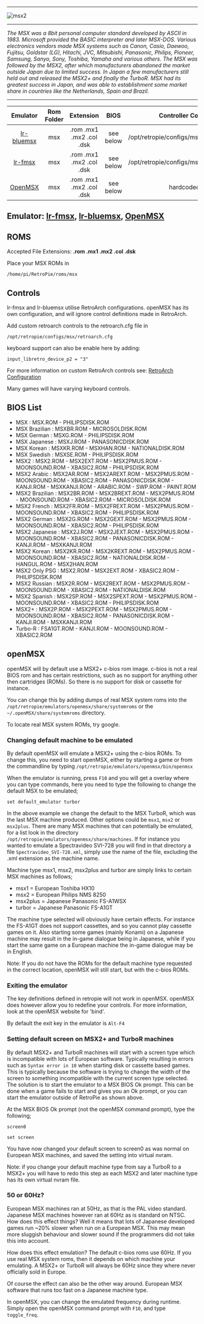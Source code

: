 ***
![msx2](https://cloud.githubusercontent.com/assets/10035308/12213189/80192ed2-b631-11e5-86b3-58d17dcc2432.png)
***
_The MSX was a 8bit personal computer standard developed by ASCII in 1983. Microsoft provided the BASIC interpreter and later MSX-DOS. Various electronics vendors made MSX systems such as Canon, Casio, Daewoo, Fujitsu, Goldstar (LG), Hitachi, JVC, Mitsubishi, Panasonic, Philips, Pioneer, Samsung, Sanyo, Sony, Toshiba, Yamaha and various others. The MSX was followed by the MSX2, after which manufacturers abandoned the market outside Japan due to limited success. In Japan a few manufacturers still held out and released the MSX2+ and finally the TurboR. MSX had its greatest success in Japan, and was able to establishment some market share in countries like the Netherlands, Spain and Brazil._

***

| Emulator | Rom Folder | Extension | BIOS |  Controller Config |
| :---: | :---: | :---: | :---: | :---: |
| [lr-bluemsx](https://github.com/libretro/blueMSX-libretro) | msx  | .rom .mx1 .mx2 .col .dsk | see below  | /opt/retropie/configs/msx/retroarch.cfg |
| [lr-fmsx](https://github.com/libretro/fmsx-libretro) | msx  | .rom .mx1 .mx2 .col .dsk | see below | /opt/retropie/configs/msx/retroarch.cfg |
| [OpenMSX](http://openmsx.org/) | msx | .rom .mx1 .mx2 .col .dsk | see below | hardcoded |

## Emulator: [lr-fmsx](https://github.com/libretro/fmsx-libretro), [lr-bluemsx](https://github.com/libretro/blueMSX-libretro), [OpenMSX](http://openmsx.org/)

## ROMS
Accepted File Extensions: **.rom .mx1 .mx2 .col .dsk**

Place your MSX ROMs in
```
/home/pi/RetroPie/roms/msx
```

## Controls
 
lr-fmsx and lr-bluemsx utilise RetroArch configurations. openMSX has its own configuration, and will ignore control definitions made in RetroArch.

Add custom retroarch controls to the retroarch.cfg file in

```
/opt/retropie/configs/msx/retroarch.cfg
```

keyboard support can also be enable here by adding:

```
input_libretro_device_p2 = "3"
````

For more information on custom RetroArch controls see: [RetroArch Configuration](RetroArch-Configuration)

Many games will have varying keyboard controls.

## BIOS List
* MSX : MSX.ROM - PHILIPSDISK.ROM 
* MSX Brazilian : MSXBR.ROM - MICROSOLDISK.ROM 
* MSX German : MSXG.ROM - PHILIPSDISK.ROM 
* MSX Japanese : MSXJ.ROM - PANASONICDISK.ROM 
* MSX Korean : MSXKR.ROM - MSXHAN.ROM - NATIONALDISK.ROM 
* MSX Swedish : MSXSE.ROM - PHILIPSDISK.ROM 
* MSX2 : MSX2.ROM - MSX2EXT.ROM - MSX2PMUS.ROM - MOONSOUND.ROM - XBASIC2.ROM - PHILIPSDISK.ROM 
* MSX2 Arabic : MSX2AR.ROM - MSX2AREXT.ROM - MSX2PMUS.ROM - MOONSOUND.ROM - XBASIC2.ROM - PANASONICDISK.ROM - KANJI.ROM - MSXKANJI.ROM - ARABIC.ROM - SWP.ROM - PAINT.ROM 
* MSX2 Brazilian : MSX2BR.ROM - MSX2BREXT.ROM - MSX2PMUS.ROM - MOONSOUND.ROM - XBASIC2.ROM - MICROSOLDISK.ROM 
* MSX2 French : MSX2FR.ROM - MSX2FREXT.ROM - MSX2PMUS.ROM - MOONSOUND.ROM - XBASIC2.ROM - PHILIPSDISK.ROM 
* MSX2 German : MSX2G.ROM - MSX2GEXT.ROM - MSX2PMUS.ROM - MOONSOUND.ROM - XBASIC2.ROM - PHILIPSDISK.ROM 
* MSX2 Japanese : MSX2J.ROM - MSX2JEXT.ROM - MSX2PMUS.ROM - MOONSOUND.ROM - XBASIC2.ROM - PANASONICDISK.ROM - KANJI.ROM - MSXKANJI.ROM 
* MSX2 Korean : MSX2KR.ROM - MSX2KREXT.ROM - MSX2PMUS.ROM - MOONSOUND.ROM - XBASIC2.ROM - NATIONALDISK.ROM - HANGUL.ROM - MSX2HAN.ROM 
* MSX2 Only PSG : MSX2.ROM - MSX2EXT.ROM - XBASIC2.ROM - PHILIPSDISK.ROM 
* MSX2 Russian : MSX2R.ROM - MSX2REXT.ROM - MSX2PMUS.ROM - MOONSOUND.ROM - XBASIC2.ROM - NATIONALDISK.ROM 
* MSX2 Spanish : MSX2SP.ROM - MSX2SPEXT.ROM - MSX2PMUS.ROM - MOONSOUND.ROM - XBASIC2.ROM - PHILIPSDISK.ROM 
* MSX2+ : MSX2P.ROM - MSX2PEXT.ROM - MSX2PMUS.ROM - MOONSOUND.ROM - XBASIC2.ROM - PANASONICDISK.ROM - KANJI.ROM - MSXKANJI.ROM 
* Turbo-R : FSA1GT.ROM - KANJI.ROM - MOONSOUND.ROM - XBASIC2.ROM

## openMSX
openMSX will by default use a MSX2+ c-bios rom image. c-bios is not a real BIOS rom and has certain restrictions, such as no support for anything other then cartridges (ROMs). So there is no support for disk or cassette for instance.

You can change this by adding dumps of real MSX system roms into the ``/opt/retropie/emulators/openmsx/share/systemroms`` or the ``~/.openMSX/share/systemroms`` directory.

To locate real MSX system ROMs, try google.

### Changing default machine to be emulated
By default openMSX will emulate a MSX2+ using the c-bios ROMs. To change this, you need to start openMSX, either by starting a game or from the commandline by typing ``/opt/retropie/emulators/openmsx/bin/openmsx``

When the emulator is running, press `F10` and you will get a overlay where you can type commands, here you need to type the following to change the default MSX to be emulated;

``set default_emulator turbor``

In the above example we change the default to the MSX TurboR, which was the last MSX machine produced. Other options could be ``msx1``, ``msx2`` or ``msx2plus``. There are many MSX machines that can potentially be emulated, for a list look in the directory ``/opt/retropie/emulators/openmsx/share/machines``. If for instance you wanted to emulate a Spectravideo SVI-728 you will find in that directory a file ``Spectravideo_SVI-728.xml``, simply use the name of the file, excluding the .xml extension as the machine name.

Machine type msx1, msx2, msx2plus and turbor are simply links to certain MSX machines as follows;
- msx1 = European Toshiba HX10
- msx2 = European Philips NMS 8250
- msx2plus = Japanese Panasonic FS-A1WSX
- turbor = Japanese Panasonic FS-A1GT

The machine type selected will obviously have certain effects. For instance the FS-A1GT does not support cassettes, and so you cannot play cassette games on it. Also starting some games (mainly Konami) on a Japanese machine may result in the in-game dialogue being in Japanese, while if you start the same game on a European machine the in-game dialogue may be in English.

Note: If you do not have the ROMs for the default machine type requested in the correct location, openMSX will still start, but with the c-bios ROMs.

### Exiting the emulator
The key definitions defined in retropie will not work in openMSX. openMSX does however allow you to redefine your controls. For more information, look at the openMSX website for 'bind'.

By default the exit key in the emulator is ``Alt-F4``

### Setting default screen on MSX2+ and TurboR machines
By default MSX2+ and TurboR machines will start with a screen type which is incompatible with lots of European software. Typically resulting in errors such as ``Syntax error in 10`` when starting disk or cassette based games. This is typically because the software is trying to change the width of the screen to something incompatible with the current screen type selected. The solution is to start the emulator to a MSX BIOS Ok prompt. This can be done when a game fails to start and gives you an Ok prompt, or you can start the emulator outside of RetroPie as shown above.

At the MSX BIOS Ok prompt (not the openMSX command prompt), type the following;

``screen0``

``set screen``

You have now changed your default screen to screen0 as was normal on European MSX machines, and saved the setting into virtual nvram.

Note: if you change your default machine type from say a TurboR to a MSX2+ you will have to redo this step as each MSX2 and later machine type has its own virtual nvram file.

### 50 or 60Hz?
European MSX machines ran at 50Hz, as that is the PAL video standard. Japanese MSX machines however ran at 60Hz as is standard on NTSC. How does this effect things? Well it means that lots of Japanese developed games run ~20% slower when run on a European MSX. This may mean more sluggish behaviour and slower sound if the programmers did not take this into account.

How does this effect emulation? The default c-bios roms use 60Hz. If you use real MSX system roms, then it depends on which machine your emulating. A MSX2+ or TurboR will always be 60Hz since they where never officially sold in Europe.

Of course the effect can also be the other way around. European MSX software that runs too fast on a Japanese machine type.

In openMSX, you can change the emulated frequency during runtime. Simply open the openMSX command prompt with `F10`, and type `toggle_freq`.